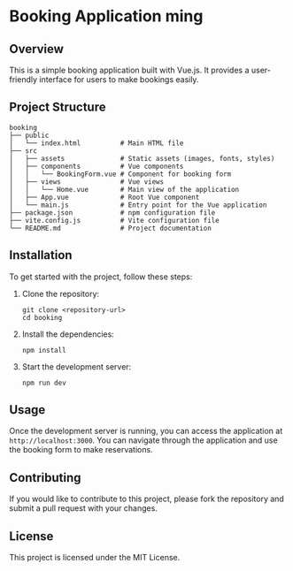# Booking Application ming

## Overview
This is a simple booking application built with Vue.js. It provides a user-friendly interface for users to make bookings easily.

## Project Structure
```
booking
├── public
│   └── index.html          # Main HTML file
├── src
│   ├── assets              # Static assets (images, fonts, styles)
│   ├── components          # Vue components
│   │   └── BookingForm.vue # Component for booking form
│   ├── views               # Vue views
│   │   └── Home.vue        # Main view of the application
│   ├── App.vue             # Root Vue component
│   └── main.js             # Entry point for the Vue application
├── package.json            # npm configuration file
├── vite.config.js          # Vite configuration file
└── README.md               # Project documentation
```

## Installation
To get started with the project, follow these steps:

1. Clone the repository:
   ```
   git clone <repository-url>
   cd booking
   ```

2. Install the dependencies:
   ```
   npm install
   ```

3. Start the development server:
   ```
   npm run dev
   ```

## Usage
Once the development server is running, you can access the application at `http://localhost:3000`. You can navigate through the application and use the booking form to make reservations.

## Contributing
If you would like to contribute to this project, please fork the repository and submit a pull request with your changes.

## License
This project is licensed under the MIT License.
